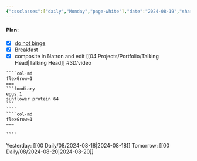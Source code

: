 ```yaml
---
{"cssclasses":["daily","Monday","page-white"],"date":"2024-08-19","share":true,"dg-publish":true,"permalink":"/00-daily/08/2024-08-19/","contentClasses":"daily Monday page-white","dgPassFrontmatter":true,"noteIcon":"","created":"2025-01-21T01:20:16.278+10:00","updated":"2025-01-21T15:25:26.756+10:00"}
---
```


#### Plan:
- [x] [do not binge](Daily.md)
- [x] Breakfast
- [x] composite in Natron and edit [[04 Projects/Portfolio/Talking Head\|Talking Head]] #3D/video 
`````col
````col-md
flexGrow=1
===
```foodiary 
eggs 1
sunflower protein 64
```
````
````col-md
flexGrow=1
===

````
`````
Yesterday: [[00 Daily/08/2024-08-18\|2024-08-18]]
Tomorrow: [[00 Daily/08/2024-08-20\|2024-08-20]]